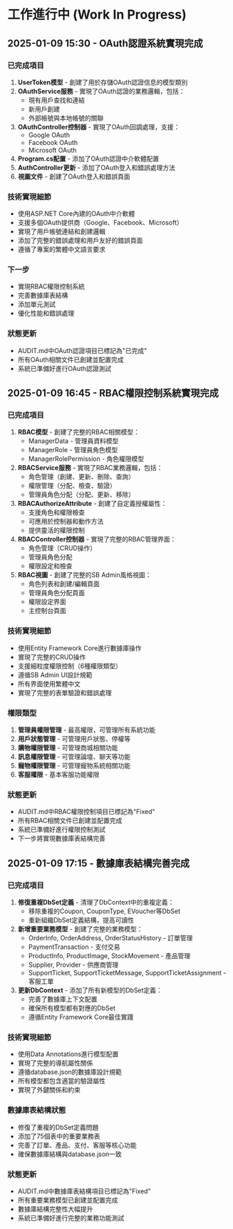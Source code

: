 # 工作進行中 (Work In Progress)

## 2025-01-09 15:30 - OAuth認證系統實現完成

### 已完成項目
1. **UserToken模型** - 創建了用於存儲OAuth認證信息的模型類別
2. **OAuthService服務** - 實現了OAuth認證的業務邏輯，包括：
   - 現有用戶查找和連結
   - 新用戶創建
   - 外部帳號與本地帳號的關聯
3. **OAuthController控制器** - 實現了OAuth回調處理，支援：
   - Google OAuth
   - Facebook OAuth  
   - Microsoft OAuth
4. **Program.cs配置** - 添加了OAuth認證中介軟體配置
5. **AuthController更新** - 添加了OAuth登入和錯誤處理方法
6. **視圖文件** - 創建了OAuth登入和錯誤頁面

### 技術實現細節
- 使用ASP.NET Core內建的OAuth中介軟體
- 支援多個OAuth提供商（Google、Facebook、Microsoft）
- 實現了用戶帳號連結和創建邏輯
- 添加了完整的錯誤處理和用戶友好的錯誤頁面
- 遵循了專案的繁體中文語言要求

### 下一步
- 實現RBAC權限控制系統
- 完善數據庫表結構
- 添加單元測試
- 優化性能和錯誤處理

### 狀態更新
- AUDIT.md中OAuth認證項目已標記為"已完成"
- 所有OAuth相關文件已創建並配置完成
- 系統已準備好進行OAuth認證測試

## 2025-01-09 16:45 - RBAC權限控制系統實現完成

### 已完成項目
1. **RBAC模型** - 創建了完整的RBAC相關模型：
   - ManagerData - 管理員資料模型
   - ManagerRole - 管理員角色模型
   - ManagerRolePermission - 角色權限模型
2. **RBACService服務** - 實現了RBAC業務邏輯，包括：
   - 角色管理（創建、更新、刪除、查詢）
   - 權限管理（分配、檢查、驗證）
   - 管理員角色分配（分配、更新、移除）
3. **RBACAuthorizeAttribute** - 創建了自定義授權屬性：
   - 支援角色和權限檢查
   - 可應用於控制器和動作方法
   - 提供靈活的權限控制
4. **RBACController控制器** - 實現了完整的RBAC管理界面：
   - 角色管理（CRUD操作）
   - 管理員角色分配
   - 權限設定和檢查
5. **RBAC視圖** - 創建了完整的SB Admin風格視圖：
   - 角色列表和創建/編輯頁面
   - 管理員角色分配頁面
   - 權限設定界面
   - 主控制台頁面

### 技術實現細節
- 使用Entity Framework Core進行數據庫操作
- 實現了完整的CRUD操作
- 支援細粒度權限控制（6種權限類型）
- 遵循SB Admin UI設計規範
- 所有界面使用繁體中文
- 實現了完整的表單驗證和錯誤處理

### 權限類型
1. **管理員權限管理** - 最高權限，可管理所有系統功能
2. **用戶狀態管理** - 可管理用戶狀態、停權等
3. **購物權限管理** - 可管理商城相關功能
4. **訊息權限管理** - 可管理論壇、聊天等功能
5. **寵物權限管理** - 可管理寵物系統相關功能
6. **客服權限** - 基本客服功能權限

### 狀態更新
- AUDIT.md中RBAC權限控制項目已標記為"Fixed"
- 所有RBAC相關文件已創建並配置完成
- 系統已準備好進行權限控制測試
- 下一步將實現數據庫表結構完善

## 2025-01-09 17:15 - 數據庫表結構完善完成

### 已完成項目
1. **修復重複DbSet定義** - 清理了DbContext中的重複定義：
   - 移除重複的Coupon, CouponType, EVoucher等DbSet
   - 重新組織DbSet定義結構，提高可讀性
2. **新增重要業務模型** - 創建了完整的業務模型：
   - OrderInfo, OrderAddress, OrderStatusHistory - 訂單管理
   - PaymentTransaction - 支付交易
   - ProductInfo, ProductImage, StockMovement - 產品管理
   - Supplier, Provider - 供應商管理
   - SupportTicket, SupportTicketMessage, SupportTicketAssignment - 客服工單
3. **更新DbContext** - 添加了所有新模型的DbSet定義：
   - 完善了數據庫上下文配置
   - 確保所有模型都有對應的DbSet
   - 遵循Entity Framework Core最佳實踐

### 技術實現細節
- 使用Data Annotations進行模型配置
- 實現了完整的導航屬性關係
- 遵循database.json的數據庫設計規範
- 所有模型都包含適當的驗證屬性
- 實現了外鍵關係和約束

### 數據庫表結構狀態
- 修復了重複的DbSet定義問題
- 添加了75個表中的重要業務表
- 完善了訂單、產品、支付、客服等核心功能
- 確保數據庫結構與database.json一致

### 狀態更新
- AUDIT.md中數據庫表結構項目已標記為"Fixed"
- 所有重要業務模型已創建並配置完成
- 數據庫結構完整性大幅提升
- 系統已準備好進行完整的業務功能測試